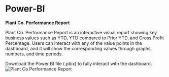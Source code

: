 # Power-BI
**Plant Co. Performance Report**

Plant Co. Performance Report is an interactive visual report showing key business values such as YTD, YTD compared to Prior YTD, and Gross Profit Percentage.
Users can interact with any of the value points in the dashboard, and it will show the corresponding values through graphs, numbers, and time periods.

Download the Power BI file (.pbix) to fully interact with the dashboard.
![Plant Co  Performance Report](https://github.com/dannyjkim37/Power-BI/assets/160215128/95ee257e-4ded-4aa3-8909-ea9fb5efd986)

